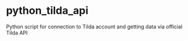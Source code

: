 # python_tilda_api
Python script for connection to Tilda account and getting data via official Tilda API
